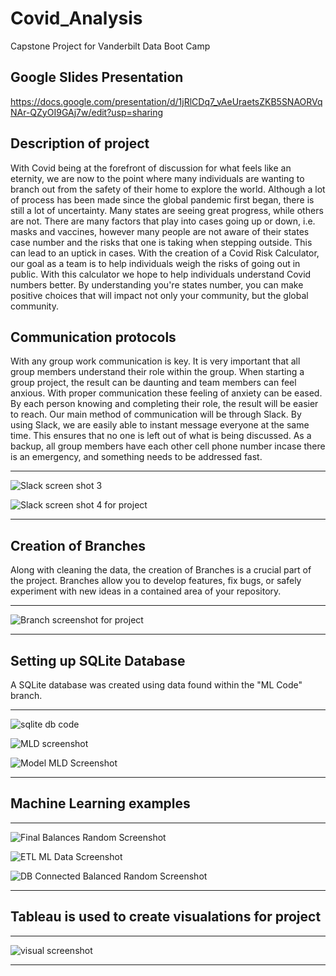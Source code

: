 # Covid_Analysis
Capstone Project for Vanderbilt Data Boot Camp

## Google Slides Presentation
https://docs.google.com/presentation/d/1jRlCDq7_vAeUraetsZKB5SNAORVqNAr-QZyOI9GAj7w/edit?usp=sharing

## Description of project 
With Covid being at the forefront of discussion for what feels like an eternity, we are now to the point where many individuals are wanting to branch out from the safety of their home to explore the world. Although a lot of process has been made since the global pandemic first began, there is still a lot of uncertainty. Many states are seeing great progress, while others are not. There are many factors that play into cases going up or down, i.e. masks and vaccines, however many people are not aware of their states case number and the risks that one is taking when stepping outside. This can lead to an uptick in cases. With the creation of a Covid Risk Calculator, our goal as a team is to help individuals weigh the risks of going out in public. With this calculator we hope to help individuals understand Covid numbers better. By understanding you're states number, you can make positive choices that will impact not only your community, but the global community.

## Communication protocols
With any group work communication is key. It is very important that all group members understand their role within the group. When starting a group project, the result can be daunting and team members can feel anxious. With proper communication these feeling of anxiety can be eased. By each person knowing and completing their role, the result will be easier to reach. Our main method of communication will be through Slack. By using Slack, we are easily able to instant message everyone at the same time. This ensures that no one is left out of what is being discussed. As a backup, all group members have each other cell phone number incase there is an emergency, and something needs to be addressed fast.


-------

![Slack screen shot 3](https://user-images.githubusercontent.com/85597990/138601537-35126917-5a92-428e-8071-7f877823094b.png) 

![Slack screen shot 4 for project](https://user-images.githubusercontent.com/85597990/138602904-db29afa6-0477-4d1c-8b28-8562fbb7b501.png)

-------

## Creation of Branches
Along with cleaning the data, the creation of Branches is a crucial part of the project. Branches allow you to develop features, fix bugs, or safely experiment with new ideas in a contained area of your repository. 
 
------

![Branch screenshot for project](https://user-images.githubusercontent.com/85597990/138602757-29ceb45b-4620-4719-a781-044b7c8e2f46.png)

------

## Setting up SQLite Database
A SQLite database was created using data found within the "ML Code" branch.

-----

![sqlite db code ](https://user-images.githubusercontent.com/85597990/140667901-bdb439d1-b933-4916-a996-7ca8164bdc03.png)

![MLD screenshot](https://user-images.githubusercontent.com/85597990/140667972-19b8fe65-d9e5-437f-8866-f8aa80eaa6d0.png)

![Model MLD Screenshot](https://user-images.githubusercontent.com/85597990/140667980-ac84b80f-1ace-48ff-94aa-587cbde274a2.png)

------

## Machine Learning examples

-------

![Final Balances Random Screenshot](https://user-images.githubusercontent.com/85597990/140670592-8b30f09e-7528-44bb-8ce5-8e4099550603.png)

![ETL ML Data Screenshot](https://user-images.githubusercontent.com/85597990/140670673-8d7574b6-b307-4a1f-b76b-2fcf6e1063e1.png)

![DB Connected Balanced Random Screenshot](https://user-images.githubusercontent.com/85597990/140670778-41b53633-0316-4a5b-8513-fa3defd1544e.png)

-------

## Tableau is used to create visualations for project

--------

![visual screenshot](https://user-images.githubusercontent.com/85597990/140669789-2b810c30-f591-4a8d-ac3f-35901cd1a236.png)

-------
